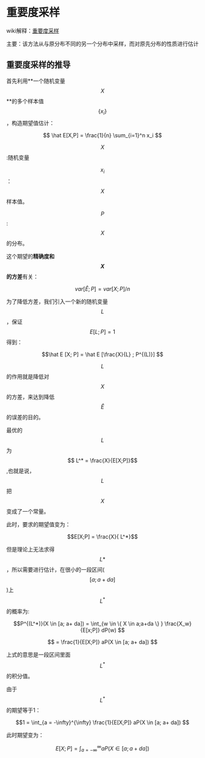 # 重要度采样

wiki解释：[重要度采样](https://zh.wikipedia.org/wiki/重要性采样)

主要：该方法从与原分布不同的另一个分布中采样，而对原先分布的性质进行估计

## 重要度采样的推导

首先利用**一个随机变量$$X$$**的多个样本值$$\{x_i\}$$，构造期望值估计：

$$ \hat E[X,P] = \frac{1}{n} \sum_{i=1}^n  x_i $$

$$ X $$:随机变量

$$ x_i $$：$$X $$ 样本值。

$$P$$:  $$X$$的分布。



这个期望的**精确度和$$X$$的方差**有关：

$$var [\hat E ; P] = var [X;P]/n $$

为了降低方差，我们引入一个新的随机变量$$ L $$，保证$$ E[L;P]=1$$得到：

$$\hat E [X; P] = \hat E [\frac{X}{L} ; P^{(L)}] $$

$$L$$的作用就是降低对$$X$$的方差，来达到降低$$\hat E$$的误差的目的。

最优的$$ L $$为 $$ L^* = \frac{X}{E[X;P]}$$,也就是说，$$L$$把$$X$$变成了一个常量。

此时，要求的期望值变为：

 $$E[X;P] = \frac{X}{ L^*}$$

但是理论上无法求得$$L*$$，所以需要进行估计，在很小的一段区间($$[a; a + da]$$)上$$L^*$$的概率为:

$$P^{(L^*)}(X \in [a; a+ da]) = \int_{w \in \{ X \in a;a+da \} } \frac{X_w}{E[x;P]} dP(w)  $$

$$ =  \frac{1}{E[X;P]} aP(X \in [a; a+ da]) $$ 

上式的意思是一段区间里面$$L^*$$的积分值。

由于$$L^*$$的期望等于1：

$$1  = \int_{a = -\infty}^{\infty}  \frac{1}{E[X;P]} aP(X \in [a; a+ da]) $$ 

此时期望变为：

 $$E[X;P]  = \int_{a = -\infty}^{\infty} aP(X \in [a; a+ da]) $$  

